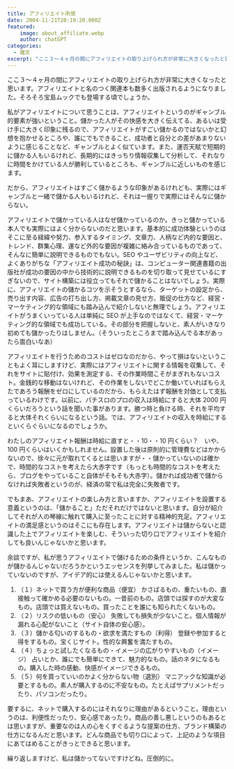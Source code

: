 ```yaml
---
title: アフィリエイト所感
date: 2004-11-21T20:19:20.000Z
featured:
    image: about_affiliate.webp
    author: chatGPT
categories:
  - 雑文
excerpt: "ここ３〜４ヶ月の間にアフィリエイトの取り上げられ方が非常に大きくなったと思います。アフィリエイトと名のつく関連本も数多く出版されるようになりました。私がアフィリエイトについて思うことは、アフィリエイトというのがギャンブル的要素が強いということ。"
---
```


ここ３〜４ヶ月の間にアフィリエイトの取り上げられ方が非常に大きくなったと思います。アフィリエイトと名のつく関連本も数多く出版されるようになりました。そろそろ宝島ムックでも登場する頃でしょうか。

私がアフィリエイトについて思うことは、アフィリエイトというのがギャンブル的要素が強いということ。儲かった人がその快感を大きく伝えてる、あるいは受け手に大きく印象に残るので、アフィリエイトがすごい儲かるのではないかと幻想を抱かせるところや、誰にでもできること、成功者と自分との差があまりないように感じることなど、ギャンブルとよく似ています。また、運否天賦で短期的に儲かる人もいるけれど、長期的にはきっちり情報収集して分析して、それなりに時間をかけている人が勝利しているところも、ギャンブルに近しいものを感じます。

だから、アフィリエイトはすごく儲かるような印象があるけれども、実際にはギャンブルと一緒で儲かる人もいるけれど、それは一握りで実際にはそんなに儲からない。

アフィリエイトで儲かっている人はなぜ儲かっているのか。きっと儲かっている本人でも実際にはよく分からないのだと思います。基本的に成功体験というのはそこに至る経緯や努力、参入するタイミング、文章力、人柄など内的な要因と、トレンド、群集心理、運など外的な要因が複雑に絡み合っているものであって、そんなに簡単に説明できるものでもない。SEO やユーザビリティの向上など、よくありがちな「アフィリエイト成功の秘訣」は、コンピューター関連書籍の出版社が成功の要因の中から技術的に説明できるものを切り取って見せているにすぎないので、サイト構築には役立ってもそれで儲かることはないでしょう。実際に、アフィリエイトの儲かるコツを示そうとするなら、ターゲットの設定から、売り出す内容、広告の打ち出し方、掲載文章の見せ方、販促の仕方など、経営・マーケティング的な領域にも踏み込んで紹介しないと無理でしょう。アフィリエイトがうまくいっている人は単純に SEO が上手なのではなくて、経営・マーケティング的な領域でも成功している。その部分を把握しないと、素人がいきなり初めても儲かったりはしません。（そういったところまで踏み込んでる本があったら面白いなあ）

アフィリエイトを行うためのコストはゼロなのだから、やって損はないということもよく耳にしますけど、実際にはアフィリエイトに関する情報を収集して、それをサイトに貼付け、効果を測定する、その作業時間こそがまぎれもないコスト。金銭的な移動はないけれど、その作業をしないでどこか働いていればもらえたであろう報酬をゼロにしているのだから、もらえたはず報酬を対価として支払っているわけです。以前に、パチスロのプロの収入は時給にすると大体 2000 円くらいだろうという話を聞いた事があります。勝つ時と負ける時、それを平均すると大体それくらいになるという話。では、アフィリエイトの収入を時給にするといくらぐらいになるのでしょうか。

わたしのアフィリエイト報酬は時給に直すと・・10・・10 円くらい？　いや、100 円くらいはいくかもしれません。設置した後は原則的に管理費などはかからないので、徐々に元が取れてくるとは思いますが・・儲かっていないのは確かで、時間的なコストを考えたら大赤字です（もっとも時間的なコストを考えたら、ブログをやっていること自体がそもそも大赤字）。儲かれば成功者で儲からなければ失敗者というのが、経済の常で私は完全に失敗者です。

でもまあ、アフィリエイトの楽しみ方と言いますか、アフィリエイトを設置する意義というのは、「儲かること」ただそれだけではないと思います。自分が紹介してそれが人の琴線に触れて購入に至ったことに対する精神的充足。アフィリエイトの満足感というのはそこにも存在します。アフィリエイトは儲からないと認識した上でアフィリエイトを楽しむ、そういった切り口でアフィリエイトを紹介しても良いんじゃないかと思います。

余談ですが、私が思うアフィリエイトで儲けるための条件というか、こんなものが儲かるんじゃないだろうかというエッセンスを列挙してみました。私は儲かっていないのですが、アイデア的には使えるんじゃないかと思います。

1.  （１）ネットで買う方が便利な商品（便宜）
    かさばるもの、重たいもの、直接触って確かめる必要のないもの。一昔前のもの。店頭では探すのが大変なもの。店頭では買えないもの。買ったことを誰にも知られたくないもの。
2.  （２）リスクの低いもの（安心）
    失敗しても損失が少ないこと。個人情報が漏れる心配がないこと（サイト自体の安心感）。
3.  （３）儲かる匂いのするもの・欲求を満たすもの（利得）
    登録や参加すると得をするもの。宝くじサイト。性的な興奮を満たすもの。
4.  （４）ちょっと試したくなるもの・イメージの広がりやすいもの（イメージ）
    占いとか、誰にでも簡単にできて、魅力的なもの。話のネタになるもの。購入した時の感動、快感がイメージできるもの。
5.  （５）何を買っていいのかよく分からない物（選別）
    マニアックな知識が必要とするもの。素人が購入するのに不安なもの。たとえばサプリメントだったり、パソコンだったり。

要するに、ネットで購入するのにはそれなりに理由があるということ。理由というのは、利便性だったり、安心感であったり。商品の善し悪しというのもあるとは思いますが、重要なのは人の心をくすぐるような提案の仕方、ブランド構築の仕方になるんだと思います。どんな商品でも切り口によって、上記のような項目にあてはめることがきっとできると思います。

繰り返しますけど、私は儲かってないですけどね。圧倒的に。
